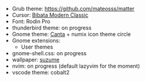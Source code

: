 - Grub theme: https://github.com/mateosss/matter
- Cursor: [Bibata Modern Classic](https://github.com/ful1e5/Bibata_Cursor)
- Font: Rodin Pro
- thunderbird theme: on progress
- Gnome theme: [Canta](https://github.com/vinceliuice/Canta-theme) + numix icon theme circle
- Gnome extensions:
  - User themes
- gnome-shell.css: on progress
- wallpaper: [suzume](./suzume.jpg)
- nvim: on progress (default lazyvim for the moment)
- vscode theme: cobalt2
